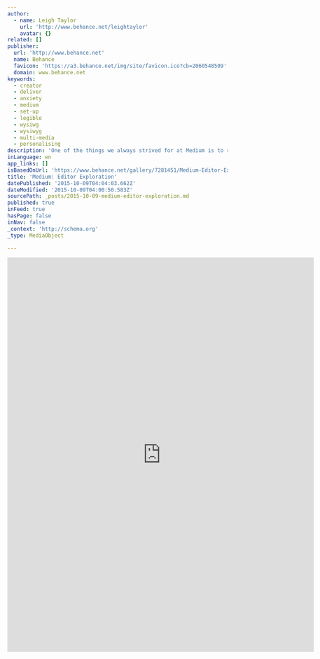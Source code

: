 ```yaml
---
author:
  - name: Leigh Taylor
    url: 'http://www.behance.net/leightaylor'
    avatar: {}
related: []
publisher:
  url: 'http://www.behance.net'
  name: Behance
  favicon: 'https://a3.behance.net/img/site/favicon.ico?cb=2060548509'
  domain: www.behance.net
keywords:
  - creator
  - deliver
  - anxiety
  - medium
  - set-up
  - legible
  - wysiwg
  - wysiwyg
  - multi-media
  - personalising
description: 'One of the things we always strived for at Medium is to reduce the anxiety to create. If Medium could deliver a system that reassured authors that their posts would always be legible, as created and presented beautifully. No worry about set-up, maintenance, input boxes and deliver a true WYSIWYG.'
inLanguage: en
app_links: []
isBasedOnUrl: 'https://www.behance.net/gallery/7281451/Medium-Editor-Exploration'
title: 'Medium: Editor Exploration'
datePublished: '2015-10-09T04:04:03.662Z'
dateModified: '2015-10-09T04:00:50.583Z'
sourcePath: _posts/2015-10-09-medium-editor-exploration.md
published: true
inFeed: true
hasPage: false
inNav: false
_context: 'http://schema.org'
_type: MediaObject

---
```

<iframe src="https://cdn.embedly.com/widgets/media.html?src=https%3A%2F%2Fwww.behance.net%2Fgallery%2F7281451%2FMedium-Editor-Exploration%3Fiframe%3D1&amp;url=https%3A%2F%2Fwww.behance.net%2Fgallery%2F7281451%2FMedium-Editor-Exploration&amp;image=https%3A%2F%2Fmir-s3-cdn-cf.behance.net%2Fprojects%2F404%2F7281451.547114b49dd0d.jpg&amp;key=b7d04c9b404c499eba89ee7072e1c4f7&amp;type=text%2Fhtml&amp;scroll=auto&amp;schema=behance" width="700" height="900" scrolling="auto" frameborder="0" allowfullscreen="allowfullscreen" style=""></iframe>